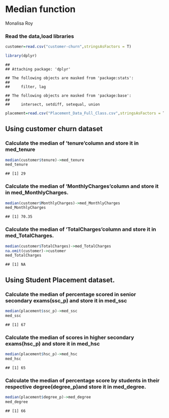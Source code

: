 Median function
================
Monalisa Roy

### Read the data,load libraries

``` r
customer=read.csv("customer-churn",stringsAsFactors = T)

library(dplyr)
```

    ## 
    ## Attaching package: 'dplyr'

    ## The following objects are masked from 'package:stats':
    ## 
    ##     filter, lag

    ## The following objects are masked from 'package:base':
    ## 
    ##     intersect, setdiff, setequal, union

``` r
placement=read.csv("Placement_Data_Full_Class.csv",stringsAsFactors = T)
```

## Using customer churn dataset

### Calculate the median of ’tenure’column and store it in med_tenure

``` r
median(customer$tenure)->med_tenure
med_tenure
```

    ## [1] 29

### Calculate the median of ’MonthlyCharges’column and store it in med_MonthlyCharges.

``` r
median(customer$MonthlyCharges)->med_MonthlyCharges
med_MonthlyCharges
```

    ## [1] 70.35

### Calculate the median of ’TotalCharges’column and store it in med_TotalCharges.

``` r
median(customer$TotalCharges)->med_TotalCharges
na.omit(customer)->customer
med_TotalCharges
```

    ## [1] NA

## Using Student Placement dataset.

### Calculate the median of percentage scored in senior secondary exams(ssc_p) and store it in med_ssc

``` r
median(placement$ssc_p)->med_ssc
med_ssc
```

    ## [1] 67

### Calculate the median of scores in higher secondary exams(hsc_p) and store it in med_hsc

``` r
median(placement$hsc_p)->med_hsc
med_hsc
```

    ## [1] 65

### Calculate the median of percentage score by students in their respective degree(degree_p)and store it in med_degree.

``` r
median(placement$degree_p)->med_degree
med_degree
```

    ## [1] 66
